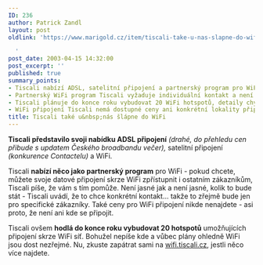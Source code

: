 ```yaml
---
ID: 236
author: Patrick Zandl
layout: post
oldlink: 'https://www.marigold.cz/item/tiscali-take-u-nas-slapne-do-wifi

  '
post_date: 2003-04-15 14:32:00
post_excerpt: ''
published: true
summary_points:
- Tiscali nabízí ADSL, satelitní připojení a partnerský program pro WiFi.
- Partnerský WiFi program Tiscali vyžaduje individuální kontakt a není cenově jasný.
- Tiscali plánuje do konce roku vybudovat 20 WiFi hotspotů, detaily chybí.
- WiFi připojení Tiscali nemá dostupné ceny ani konkrétní lokality připojení.
title: Tiscali také u&nbsp;nás šlápne do WiFi
---
```


<p>
<STRONG>Tiscali představilo svoji nabídku ADSL připojení</STRONG> <EM>(drahé, do přehledu cen přibude s updatem Českého broadbandu večer),</EM> satelitní připojení <EM>(konkurence Contactelu)</EM> a WiFi. </p>

<p>
Tiscali <STRONG>nabízí něco jako partnerský program</STRONG> pro WiFi - pokud chcete, můžete svoje datové připojení skrze WiFi zpřístupnit i ostatním zákazníkům, Tiscali píše, že vám s tím pomůže. Není jasné jak a není jasné, kolik to bude stát - Tiscali uvádí, že to chce konkrétní kontakt... takže to zřejmě bude jen pro specifické zákazníky. Také ceny pro WiFi připojení nikde nenajdete - asi proto, že není ani kde se připojit.</p>

<p>
Tiscali ovšem <STRONG>hodlá do konce roku vybudovat 20 hotspotů</STRONG> umožňujících připojení skrze WiFi síť. Bohužel nepíše kde a vůbec plány ohledně WiFi jsou dost nezřejmé. Nu, zkuste zapátrat sami na <A href="http://wifi.tiscali.cz/" target=_blank>wifi.tiscali.cz</A>, jestli něco více najdete.</p>